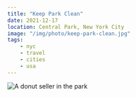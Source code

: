 ```yaml
---
title: "Keep Park Clean"
date: 2021-12-17
location: Central Park, New York City
image: "/img/photo/keep-park-clean.jpg"
tags:
    - nyc
    - travel
    - cities
    - usa
---
```


![A donut seller in the park](/img/photo/keep-park-clean.jpg)
